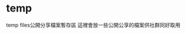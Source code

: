 # temp
temp files公開分享檔案暫存區
這裡會放一些公開公享的檔案供社群同好取用
<!--stackedit_data:
eyJoaXN0b3J5IjpbMjA5ODUzODkxM119
-->